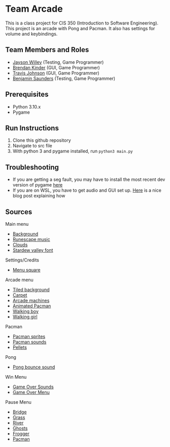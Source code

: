 # Team Arcade

This is a class project for CIS 350 (Introduction to Software Engineering). This project is an arcade with Pong and Pacman. It also has settings for volume and keybindings. 

## Team Members and Roles

* [Jayson Willey](https://github.com/Jayson729/CIS350-HW2-Willey) (Testing, Game Programmer)
* [Brendan Kinder](https://github.com/Nadnerb031/CIS350-HW2-Kinder) (GUI, Game Programmer)
* [Travis Johnson](https://github.com/tajzyy/CIS350-HW2-Johnson) (GUI,  Game Programmer) 
* [Benjamin Saunders](https://github.com/benSaun/CIS350-HW2-Saunders) (Testing, Game Programmer)

## Prerequisites

* Python 3.10.x
* Pygame

## Run Instructions

1. Clone this github repository
2. Navigate to src file
3. With python 3 and pygame installed, run ```python3 main.py```

## Troubleshooting

* If you are getting a seg fault, you may have to install the most recent dev version of pygame [here](https://github.com/pygame/pygame/releases)
* If you are on WSL, you have to get audio and GUI set up. [Here](https://www.carette.xyz/posts/setup_sound_video_wsl2/) is a nice blog post explaining how

## Sources

Main menu
* [Background](https://www.pixilart.com/art/floating-island-7c40a7fbda173c5)
* [Runescape music](https://oldschool.runescape.wiki/w/Dream_(music_track))
* [Clouds](https://www.nicepng.com/maxp/u2e6e6u2u2q8r5t4/)
* [Stardew valley font](https://www.dropbox.com/sh/g1law0qmnf6pjwr/AACummg5fZJ5JIF4ReeRDxJia?dl=0&preview=Stardew_Valley.ttf/)

Settings/Credits
* [Menu square](https://www.google.com/url?sa=i&url=https%3A%2F%2Fwww.deviantart.com%2Foverlypawsitive%2Fart%2FStardew-Valley-Custom-Blank-OC-Portrait-F2U-805649420&psig=AOvVaw0d0SYXJGMLRPEkxuDjL_fs&ust=1670788863144000&source=images&cd=vfe&ved=0CBAQjhxqFwoTCPCW2Nfr7_sCFQAAAAAdAAAAABAD)

Arcade menu
* [Tiled background](https://img.freepik.com/premium-vector/brick-surface-pixels-game_313905-866.jpg)
* [Carpet](https://pixelartmaker-data-78746291193.nyc3.digitaloceanspaces.com/image/98410cb05cb7661.png)
* [Arcade machines](https://www.pngegg.com/en/png-mubmr)
* [Animated Pacman](https://art.pixilart.com/e1c701520b06f3f.gif)
* [Walking boy](https://tenor.com/view/omori-sprite-walking-gif-21454303)
* [Walking girl](https://tenor.com/view/aubrey-omori-pixel-sprite-walking-gif-21826954)

Pacman
* [Pacman sprites](https://www.kindpng.com/imgv/xJxbJh_pacman-sprite-png-pacman-sprite-sheet-png-transparent/)
* [Pacman sounds](https://www.classicgaming.cc/classics/pac-man/sounds)
* [Pellets](https://www.freeiconspng.com/img/44654)

Pong
* [Pong bounce sound](https://freesound.org/people/NoiseCollector/sounds/4379/)

Win Menu
* [Game Over Sounds](https://freesoundhub.com/en/show/6901)
* [Game Over Menu](https://www.pinterest.com/pin/333899759864465668/)

Pause Menu
* [Bridge](http://clipart-library.com/clipart/gieA7Gr5T.htm)
* [Grass](https://pngimage.net/grama-safari-png-1/)
* [River](https://in.pinterest.com/pin/832743787326604584/)
* [Ghosts](https://www.google.com/search?tbs=sbi:AMhZZisURPDYsM0cEz4_1NlkFq2BYjquWkJecVaSeHm-wl5e5qSUrJIppsSAQtZku8yqmM1S3grlxE5IyxhXhKjGVS3L42PQB0DKNRizRTgZL_1E7ugcL01aItNzuJXhfjkKCfB-cSOk31llYq-f0ZHgw2bVB1pD69og)
* [Frogger](https://pnghut.com/png/ZnTQPYM0kj/tree-frog-jumping-contest-frogger-clip-art-vertebrate-transparent-png)
* [Pacman](https://snipstock.com/image/pacman-pac-man-png-images-3-87758)
